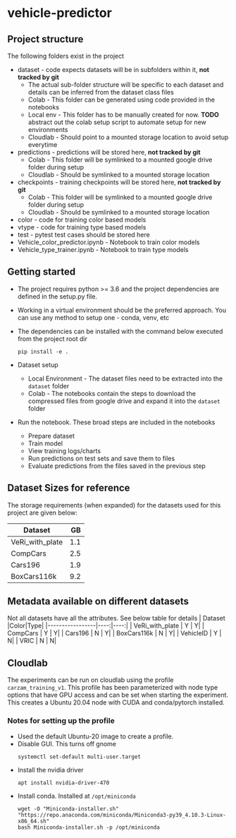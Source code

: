 # vehicle-predictor

## Project structure
The following folders exist in the project
- dataset - code expects datasets will be in subfolders within it, **not tracked by git**
  - The actual sub-folder structure will be specific to each dataset and details can be inferred from the dataset class files
  - Colab - This folder can be generated using code provided in the notebooks
  - Local env - This folder has to be manually created for now. **TODO** abstract out the colab setup script to automate setup for new environments
  - Cloudlab - Should point to a mounted storage location to avoid setup everytime
- predictions - predictions will be stored here, **not tracked by git**
  - Colab - This folder will be symlinked to a mounted google drive folder during setup
  - Cloudlab - Should be symlinked to a mounted storage location 
- checkpoints - training checkpoints will be stored here, **not tracked by git**
  - Colab - This folder will be symlinked to a mounted google drive folder during setup
  - Cloudlab - Should be symlinked to a mounted storage location 
- color - code for training color based models
- vtype - code for training type based models
- test - pytest test cases should be stored here
- Vehicle_color_predictor.ipynb - Notebook to train color models
- Vehicle_type_trainer.ipynb - Notebook to train type models

## Getting started
- The project requires python >= 3.6 and the project dependencies are defined in the setup.py file.
- Working in a virtual environment should be the preferred approach. You can use any method to setup one - conda, venv, etc
- The dependencies can be installed with the command below executed from the project root dir

    `pip install -e .`
- Dataset setup
  - Local Environment - The dataset files need to be extracted into the `dataset` folder
  - Colab - The notebooks contain the steps to download the compressed files from google drive and expand it into the `dataset` folder

- Run the notebook. These broad steps are included in the notebooks
  - Prepare dataset
  - Train model
  - View training logs/charts
  - Run predictions on test sets and save them to files
  - Evaluate predictions from the files saved in the previous step
## Dataset Sizes for reference
The storage requirements (when expanded) for the datasets used for this project are given below:

| Dataset         |  GB |
|-----------------|----:|
| VeRi_with_plate | 1.1 |
| CompCars        | 2.5 |
| Cars196         | 1.9 |
| BoxCars116k     | 9.2 |

## Metadata available on different datasets
Not all datasets have all the attributes. See below table for details
| Dataset         |Color|Type|
|-----------------|----:|----:|
| VeRi_with_plate | Y   |    Y|
| CompCars        | Y   |    Y|
| Cars196         | N   |    Y|
| BoxCars116k     | N   |    Y|
| VehicleID       | Y   |    N|
| VRIC            | N   |    N|

## Cloudlab 
The experiments can be run on cloudlab using the profile `carzam_training_v1`. This profile has been parameterized with node type options that have GPU access and can be set when starting the experiment. This creates a Ubuntu 20.04 node with CUDA and conda/pytorch installed. 

### Notes for setting up the profile
- Used the default Ubuntu-20 image to create a profile. 
- Disable GUI. This turns off gnome
    ```
    systemctl set-default multi-user.target
    ```
- Install the nvidia driver
    ```
    apt install nvidia-driver-470
    ```
- Install conda. Installed at `/opt/miniconda`
    ```
    wget -O "Miniconda-installer.sh" "https://repo.anaconda.com/miniconda/Miniconda3-py39_4.10.3-Linux-x86_64.sh"
    bash Miniconda-installer.sh -p /opt/miniconda
    ```